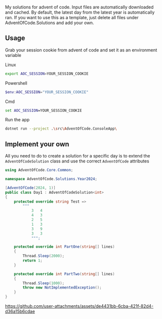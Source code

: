 My solutions for advent of code. Input files are automatically downloaded and cached. By default, the latest day from the latest year is automatically ran. If you want to use this as a template, just delete all files under AdventOfCode.Solutions and add your own.

## Usage

Grab your session cookie from advent of code and set it as an environment variable

Linux
```bash
export AOC_SESSION=YOUR_SESSION_COOKIE
```

Powershell
```powershell
$env:AOC_SESSION="YOUR_SESSION_COOKIE"
```

Cmd
```cmd
set AOC_SESSION=YOUR_SESSION_COOKIE
```

Run the app
```bash
dotnet run --project .\src\AdventOfCode.ConsoleApp\
```

## Implement your own

All you need to do to create a solution for a specific day is to extend the `AdventOfCodeSolution` class and use the correct `AdventOfCode` attributes

```csharp
using AdventOfCode.Core.Common;

namespace AdventOfCode.Solutions.Year2024;

[AdventOfCode(2024, 1)]
public class Day1 : AdventOfCodeSolution<int>
{
    protected override string Test =>
        """
            3   4
            4   3
            2   5
            1   3
            3   9
            3   3
            """;

    protected override int PartOne(string[] lines)
    {
        Thread.Sleep(2000);
        return 1;
    }

    protected override int PartTwo(string[] lines)
    {
        Thread.Sleep(1000);
        throw new NotImplementedException();
    }
}
```

https://github.com/user-attachments/assets/de4431bb-6cba-421f-82d4-d36a15b6cdae




